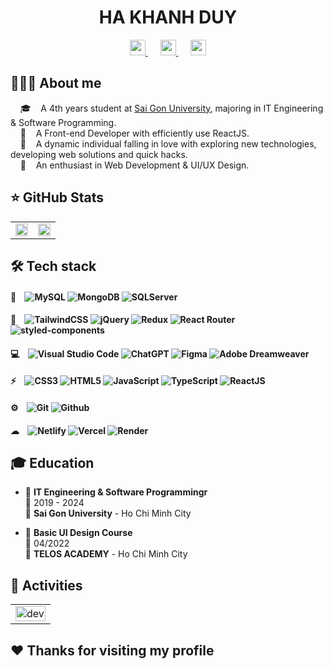 <h1 align='center'>
  HA KHANH DUY
</h1>

<div align='center'>
  <a href="mailto:duy270201@gmail.com" >
    <img src="https://img.shields.io/badge/Gmail-D14836?style=flat&logo=gmail&logoColor=white" height="25"  alt="">
  </a>&nbsp;&nbsp;&nbsp;&nbsp;
  <a href="https://www.linkedin.com/in/hkduyh" >
    <img src="https://img.shields.io/badge/-LinkedIn-0a66c2?style=flat&logo=linkedin&logoWidth=20" height="25"  alt=""/>
  </a>&nbsp;&nbsp;&nbsp;&nbsp;
  <a href="https://personal-portfolio-peachh.vercel.app/" >
    <img src="https://img.shields.io/badge/Portfolio-FF1B2D?style=flat&logo=portfolio&logoColor=white" height="25"  alt=""/>
  </a>
</div>

## 👨🏻‍💻 About me

&nbsp;&nbsp;&nbsp;&nbsp;🎓    A 4th years student at [Sai Gon University](https://www.sgu.edu.vn/), majoring in IT Engineering & Software Programming.
<br/>&nbsp;&nbsp;&nbsp;&nbsp;💼    A Front-end Developer with efficiently use ReactJS.
<br/>&nbsp;&nbsp;&nbsp;&nbsp;🤔    A dynamic individual falling in love with exploring new technologies, developing web solutions and quick hacks.
<br/>&nbsp;&nbsp;&nbsp;&nbsp;🌱    An enthusiast in Web Development & UI/UX Design.

## ⭐ GitHub Stats

<table style="width:100%;">
  <tr>
    <td>
      <img src="https://github-readme-stats-sigma-five.vercel.app/api/top-langs/?username=khduyh&layout=compact&hide=CSS&langs_count=10&custom_title=Most%20used%20languages" alt="" width="100%"/>
    </td>
    <td>
      <img src="https://github-readme-stats.vercel.app/api?username=khduyh&show_icons=true&count_private=true&include_all_commits=true&custom_title=Activities%20on%20Github&theme=dark" alt="" width="100%" >
    </td>
  </tr>
</table>

## 🛠 Tech stack

#### 💾&nbsp;&nbsp;&nbsp;&nbsp;![MySQL](https://img.shields.io/badge/MySQL-005C84?style=flat&logo=mysql&logoColor=white)    ![MongoDB](https://img.shields.io/badge/MongoDB-4EA94B?style=flat&logo=mongodb&logoColor=white)    ![SQLServer](https://img.shields.io/badge/Microsoft%20SQL%20Server-CC2927?style=flat&logo=microsoft%20sql%20server&logoColor=white)
#### 🚀&nbsp;&nbsp;&nbsp;&nbsp;![TailwindCSS](https://img.shields.io/badge/Tailwind_CSS-38B2AC?style=flat&logo=tailwind-css&logoColor=white)    ![jQuery](https://img.shields.io/badge/jQuery-%230769AD.svg?style=flat&logo=jquery&logoColor=white)    ![Redux](https://img.shields.io/badge/Redux-593D88?style=flat&logo=redux&logoColor=white)    ![React Router](https://img.shields.io/badge/React_Router-CA4245?style=flat&logo=react-router&logoColor=white)    ![styled-components](https://img.shields.io/badge/styled--components-DB7093?style=flat&logo=styled-components&logoColor=white)
#### 💻&nbsp;&nbsp;&nbsp;&nbsp;![Visual Studio Code](https://img.shields.io/badge/Visual%20Studio%20Code-0078D4.svg?style=flat&logo=visual-studio-code&logoColor=white)    ![ChatGPT](https://img.shields.io/badge/chatGPT-74aa9c?style=flat&logo=openai&logoColor=white)    ![Figma](https://img.shields.io/badge/Figma-F24E1E?style=flat&logo=figma&logoColor=white)    ![Adobe Dreamweaver](https://img.shields.io/badge/Adobe%20Dreamweaver-072401?style=flat&logo=Adobe%20Dreamweaver&logoColor=34F400)
#### ⚡&nbsp;&nbsp;&nbsp;&nbsp;![CSS3](https://img.shields.io/badge/CSS3-%231572B6.svg?style=flat&logo=css3&logoColor=white)    ![HTML5](https://img.shields.io/badge/HTML5-%23E34F26.svg?style=flat&logo=html5&logoColor=white)    ![JavaScript](https://img.shields.io/badge/JavaScript-%23323330.svg?style=flat&logo=javascript&logoColor=%23F7DF1E)    ![TypeScript](https://img.shields.io/badge/TypeScript-007ACC?style=flat&logo=typescript&logoColor=white)    ![ReactJS](https://img.shields.io/badge/ReactJS-20232A?style=flat&logo=react&logoColor=61DAFB)
#### ⚙️&nbsp;&nbsp;&nbsp;&nbsp;![Git](https://img.shields.io/badge/Git-E44C30?style=flat&logo=git&logoColor=white)    ![Github](https://img.shields.io/badge/Github-100000?style=flat&logo=github&logoColor=white)
#### ☁&nbsp;&nbsp;&nbsp;&nbsp;![Netlify](https://img.shields.io/badge/Netlify-00C7B7?style=flat&logo=netlify&logoColor=white)    ![Vercel](https://img.shields.io/badge/Vercel-000000?style=flat&logo=vercel&logoColor=white)    ![Render](https://img.shields.io/badge/Render-36a9ae?style=flag&logo=Render&logoColor=white)

## 🎓 Education

- 📖 **IT Engineering & Software Programmingr**\
📆 2019 - 2024\
📍 **Sai Gon University** - Ho Chi Minh City

- 📖 **Basic UI Design Course**\
📆 04/2022\
📍 **TELOS ACADEMY** - Ho Chi Minh City


## 🧐 Activities

<table style="width:100%;">
  <tr>
    <td>
      <div align="center"> 
        <img src="https://cdn.dribbble.com/users/1059583/screenshots/4171367/coding-freak.gif" alt="dev" width="100%"/>
      </div>
    </td>
  </tr>
</table>

## :hearts: Thanks for visiting my profile
